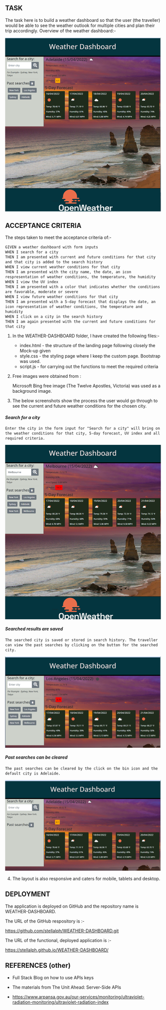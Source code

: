 ## TASK
The task here is to build a weather dashboard so that the user (the traveller) would be able to see the weather outlook for multiple cities and plan their trip accordingly. Overview of the weather dashboard:-

 ![alt text](assets/images/image02.png)

## ACCEPTANCE CRITERIA

The steps taken to meet the acceptance criteria of:-

```
GIVEN a weather dashboard with form inputs
WHEN I search for a city
THEN I am presented with current and future conditions for that city and that city is added to the search history
WHEN I view current weather conditions for that city
THEN I am presented with the city name, the date, an icon respresentation of weather conditions, the temperature, the humidity
WHEN I view the UV index
THEN I am presented with a color that indicates whether the conditions are favorable, moderate or severe
WHEN I view future weather conditions for that city
THEN I am presented with a 5-day forecast that displays the date, an icon representation of weather conditions, the temperature and humidity
WHEN I click on a city in the search history
THEN I am again presented with the current and future conditions for that city
```
1)  In the WEATHER-DASHBOARD folder, I have created the following files:-

    * index.html - the structure of the landing page following closely the Mock-up given
    * style.css - the styling page where I keep the custom page.  Bootstrap was used.
    * script.js - for carrying out the functions to meet the required criteria

2) Free images were obtained from :

    Microsoft Bing free image (The Twelve Apostles, Victoria) was used as a background image.
    <br>
   
3) The below screenshots show the process the user would go through to see the current and future weather conditions for the chosen city.


#### <em>Search for a city</em> 
    Enter the city in the form input for "Search for a city" will bring on the weather conditions for that city, 5-day forecast, UV index and all required criteria.

![alt text](assets/images/Image03.png)
       
#### <em>Searched results are saved</em> 
    The searched city is saved or stored in search history. The traveller can view the past searches by clicking on the button for the searched city.

![alt text](assets/images/Image04.png)

#### <em>Past searches can be cleared</em>
    The past searches can be cleared by the click on the bin icon and the default city is Adelaide. 
    
![alt text](assets/images/Image05.png)


4) The layout is also responsive and caters for mobile, tablets and desktop. 

## DEPLOYMENT

The application is deployed on GitHub and the repository name is WEATHER-DASHBOARD.

The URL of the GitHub respository is :-

https://github.com/stellalph/WEATHER-DASHBOARD.git

The URL of the functional, deployed application is :-

https://stellalph.github.io/WEATHER-DASHBOARD/


## REFERENCES (other)

* Full Stack Blog on how to use APIs keys

* The materials from The Unit Ahead: Server-Side APIs

* https://www.arpansa.gov.au/our-services/monitoring/ultraviolet-radiation-monitoring/ultraviolet-radiation-index
